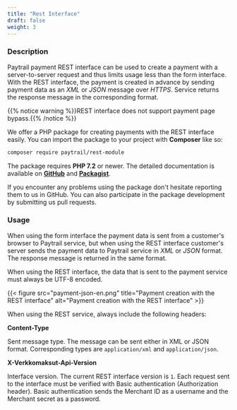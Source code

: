 ```yaml
---
title: "Rest Interface"
draft: false
weight: 3
---
```


### Description

Paytrail payment REST interface can be used to create a payment with a server-to-server request and thus limits usage less than the form interface. With the REST interface, the payment is created in advance by sending payment data as an _XML_ or _JSON_ message over _HTTPS_. Service returns the response message in the corresponding format.

{{% notice warning %}}REST interface does not support payment page bypass.{{% /notice %}}

We offer a PHP package for creating payments with the REST interface easily. You can import the package to your project with **Composer** like so:

```sh
composer require paytrail/rest-module
```

The package requires **PHP 7.2** or newer. The detailed documentation is available on [**GitHub**][rest-gh] and [**Packagist**][rest-packagist].

If you encounter any problems using the package don't hesitate reporting them to us in GitHub. You can also participate in the package development by submitting us pull requests.

### Usage

When using the form interface the payment data is sent from a customer's browser to Paytrail service, but when using the REST interface customer's server sends the payment data to Paytrail service in _XML_ or _JSON_ format. The response message is returned in the same format.

When using the REST interface, the data that is sent to the payment service must always be UTF-8 encoded.

{{< figure src="payment-json-en.png" title="Payment creation with the REST interface" alt="Payment creation with the REST interface" >}}

When using the REST service, always include the following headers:

**Content-Type**

Sent message type. The message can be sent either in XML or JSON format. Corresponding types are `application/xml` and `application/json`.

**X-Verkkomaksut-Api-Version**

Interface version. The current REST interface version is `1`. Each request sent to the interface must be verified with Basic authentication (Authorization header). Basic authentication sends the Merchant ID as a username and the Merchant secret as a password.

[rest-gh]: https://github.com/paytrail/rest-module
[rest-packagist]: https://packagist.org/packages/paytrail/rest-module
